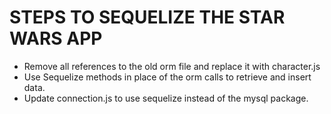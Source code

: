 # STEPS TO SEQUELIZE THE STAR WARS APP

<!-- * Install the sequelize and mysql2 npm packages. -->
<!-- * Delete the orm from config. In your app folder, create a model folder with a character.js file in the model -->
<!-- * In character.js, model out the character table, as detailed in the schema.sql file located in the root of this project directory. -->
* Remove all references to the old orm file and replace it with character.js
* Use Sequelize methods in place of the orm calls to retrieve and insert data.
* Update connection.js to use sequelize instead of the mysql package.
